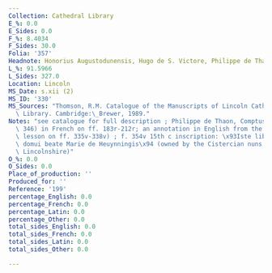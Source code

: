 ```yaml
---
Collection: Cathedral Library
E_%: 0.0
E_Sides: 0.0
F_%: 8.4034
F_Sides: 30.0
Folia: '357'
Headnote: Honorius Augustodunensis, Hugo de S. Victore, Philippe de Thaun, etc.
L_%: 91.5966
L_Sides: 327.0
Location: Lincoln
MS_Date: s.xii (2)
MS_ID: '330'
MS_Sources: "Thomson, R.M. Catalogue of the Manuscripts of Lincoln Cathedral Chapter\
  \ Library. Cambridge:\_Brewer, 1989."
Notes: "see catalogue for full description ; Philippe de Thaon, Comptus (Dean no.\
  \ 346) in French on ff. 183r-212r; an annotation in English from the 15th c  (5th\
  \ lesson on ff. 335v-338v) ; f. 354v 15th c inscription: \x93Iste liber constat\
  \ domui beate Marie de Heuynningis\x94 (owned by the Cistercian nuns of Heynings,\
  \ Lincolnshire)"
O_%: 0.0
O_Sides: 0.0
Place_of_production: ''
Produced_for: ''
Reference: '199'
percentage_English: 0.0
percentage_French: 0.0
percentage_Latin: 0.0
percentage_Other: 0.0
total_sides_English: 0.0
total_sides_French: 0.0
total_sides_Latin: 0.0
total_sides_Other: 0.0

---
```

